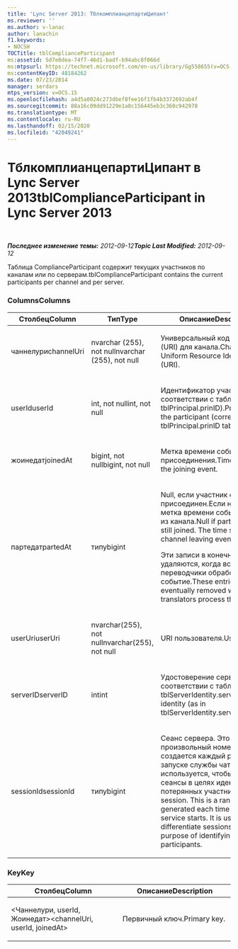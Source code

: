 ```yaml
---
title: 'Lync Server 2013: ТблкомплианцепартиЦипант'
ms.reviewer: ''
ms.author: v-lanac
author: lanachin
f1.keywords:
- NOCSH
TOCTitle: tblComplianceParticipant
ms:assetid: 5d7e0dea-74f7-46d1-badf-b94abc8f066d
ms:mtpsurl: https://technet.microsoft.com/en-us/library/Gg558655(v=OCS.15)
ms:contentKeyID: 48184262
ms.date: 07/23/2014
manager: serdars
mtps_version: v=OCS.15
ms.openlocfilehash: a4d5a0024c273dbef8fee16f1fb4b3372692ab4f
ms.sourcegitcommit: 88a16c09dd91229e1a8c156445eb3c360c942978
ms.translationtype: MT
ms.contentlocale: ru-RU
ms.lasthandoff: 02/15/2020
ms.locfileid: "42049241"
---
```

<div data-xmlns="http://www.w3.org/1999/xhtml">

<div class="topic" data-xmlns="http://www.w3.org/1999/xhtml" data-msxsl="urn:schemas-microsoft-com:xslt" data-cs="http://msdn.microsoft.com/">

<div data-asp="http://msdn2.microsoft.com/asp">

# <a name="tblcomplianceparticipant-in-lync-server-2013"></a><span data-ttu-id="b490d-102">ТблкомплианцепартиЦипант в Lync Server 2013</span><span class="sxs-lookup"><span data-stu-id="b490d-102">tblComplianceParticipant in Lync Server 2013</span></span>

</div>

<div id="mainSection">

<div id="mainBody">

<span> </span>

<span data-ttu-id="b490d-103">_**Последнее изменение темы:** 2012-09-12_</span><span class="sxs-lookup"><span data-stu-id="b490d-103">_**Topic Last Modified:** 2012-09-12_</span></span>

<span data-ttu-id="b490d-104">Таблица ComplianceParticipant содержит текущих участников по каналам или по серверам.</span><span class="sxs-lookup"><span data-stu-id="b490d-104">tblComplianceParticipant contains the current participants per channel and per server.</span></span>

### <a name="columns"></a><span data-ttu-id="b490d-105">Columns</span><span class="sxs-lookup"><span data-stu-id="b490d-105">Columns</span></span>

<table>
<colgroup>
<col style="width: 33%" />
<col style="width: 33%" />
<col style="width: 33%" />
</colgroup>
<thead>
<tr class="header">
<th><span data-ttu-id="b490d-106">Столбец</span><span class="sxs-lookup"><span data-stu-id="b490d-106">Column</span></span></th>
<th><span data-ttu-id="b490d-107">Тип</span><span class="sxs-lookup"><span data-stu-id="b490d-107">Type</span></span></th>
<th><span data-ttu-id="b490d-108">Описание</span><span class="sxs-lookup"><span data-stu-id="b490d-108">Description</span></span></th>
</tr>
</thead>
<tbody>
<tr class="odd">
<td><p><span data-ttu-id="b490d-109">чаннелури</span><span class="sxs-lookup"><span data-stu-id="b490d-109">channelUri</span></span></p></td>
<td><p><span data-ttu-id="b490d-110">nvarchar (255), not null</span><span class="sxs-lookup"><span data-stu-id="b490d-110">nvarchar (255), not null</span></span></p></td>
<td><p><span data-ttu-id="b490d-111">Универсальный код ресурса (URI) для канала.</span><span class="sxs-lookup"><span data-stu-id="b490d-111">Channel Uniform Resource Identifier (URI).</span></span></p></td>
</tr>
<tr class="even">
<td><p><span data-ttu-id="b490d-112">userId</span><span class="sxs-lookup"><span data-stu-id="b490d-112">userId</span></span></p></td>
<td><p><span data-ttu-id="b490d-113">int, not null</span><span class="sxs-lookup"><span data-stu-id="b490d-113">int, not null</span></span></p></td>
<td><p><span data-ttu-id="b490d-114">Идентификатор участника (в соответствии с таблицей tblPrincipal.prinID).</span><span class="sxs-lookup"><span data-stu-id="b490d-114">Principal ID of the participant (corresponding to tblPrincipal.prinID table).</span></span></p></td>
</tr>
<tr class="odd">
<td><p><span data-ttu-id="b490d-115">жоинедат</span><span class="sxs-lookup"><span data-stu-id="b490d-115">joinedAt</span></span></p></td>
<td><p><span data-ttu-id="b490d-116">bigint, not null</span><span class="sxs-lookup"><span data-stu-id="b490d-116">bigint, not null</span></span></p></td>
<td><p><span data-ttu-id="b490d-117">Метка времени события присоединения.</span><span class="sxs-lookup"><span data-stu-id="b490d-117">Time stamp of the joining event.</span></span></p></td>
</tr>
<tr class="even">
<td><p><span data-ttu-id="b490d-118">партедат</span><span class="sxs-lookup"><span data-stu-id="b490d-118">partedAt</span></span></p></td>
<td><p><span data-ttu-id="b490d-119">типу</span><span class="sxs-lookup"><span data-stu-id="b490d-119">bigint</span></span></p></td>
<td><p><span data-ttu-id="b490d-p101">Null, если участник еще присоединен.Если не null, то метка времени события выхода из канала.</span><span class="sxs-lookup"><span data-stu-id="b490d-p101">Null if participant is still joined. The time stamp of the channel leaving event if not null.</span></span></p>
<p><span data-ttu-id="b490d-122">Эти записи в конечном итоге удаляются, когда все переводчики обработают событие.</span><span class="sxs-lookup"><span data-stu-id="b490d-122">These entries are eventually removed when all translators process the event.</span></span></p></td>
</tr>
<tr class="odd">
<td><p><span data-ttu-id="b490d-123">userUri</span><span class="sxs-lookup"><span data-stu-id="b490d-123">userUri</span></span></p></td>
<td><p><span data-ttu-id="b490d-124">nvarchar(255), not null</span><span class="sxs-lookup"><span data-stu-id="b490d-124">nvarchar(255), not null</span></span></p></td>
<td><p><span data-ttu-id="b490d-125">URI пользователя.</span><span class="sxs-lookup"><span data-stu-id="b490d-125">User URI.</span></span></p></td>
</tr>
<tr class="even">
<td><p><span data-ttu-id="b490d-126">serverID</span><span class="sxs-lookup"><span data-stu-id="b490d-126">serverID</span></span></p></td>
<td><p><span data-ttu-id="b490d-127">int</span><span class="sxs-lookup"><span data-stu-id="b490d-127">int</span></span></p></td>
<td><p><span data-ttu-id="b490d-128">Удостоверение сервера (в соответствии с таблицей tblServerIdentity.serverID).</span><span class="sxs-lookup"><span data-stu-id="b490d-128">Server identity (as in tblServerIdentity.serverID table).</span></span></p></td>
</tr>
<tr class="odd">
<td><p><span data-ttu-id="b490d-129">sessionId</span><span class="sxs-lookup"><span data-stu-id="b490d-129">sessionId</span></span></p></td>
<td><p><span data-ttu-id="b490d-130">типу</span><span class="sxs-lookup"><span data-stu-id="b490d-130">bigint</span></span></p></td>
<td><p><span data-ttu-id="b490d-p102">Сеанс сервера. Это произвольный номер, который создается каждый раз при запуске службы чата. Он используется, чтобы различать сеансы в целях идентификации потерянных участников.</span><span class="sxs-lookup"><span data-stu-id="b490d-p102">Server session. This is a random number generated each time a Chat service starts. It is used to differentiate sessions for the purpose of identifying orphaned participants.</span></span></p></td>
</tr>
</tbody>
</table>


### <a name="key"></a><span data-ttu-id="b490d-134">Key</span><span class="sxs-lookup"><span data-stu-id="b490d-134">Key</span></span>

<table>
<colgroup>
<col style="width: 50%" />
<col style="width: 50%" />
</colgroup>
<thead>
<tr class="header">
<th><span data-ttu-id="b490d-135">Столбец</span><span class="sxs-lookup"><span data-stu-id="b490d-135">Column</span></span></th>
<th><span data-ttu-id="b490d-136">Описание</span><span class="sxs-lookup"><span data-stu-id="b490d-136">Description</span></span></th>
</tr>
</thead>
<tbody>
<tr class="odd">
<td><p><span data-ttu-id="b490d-137">&lt;Чаннелури, userId, Жоинедат&gt;</span><span class="sxs-lookup"><span data-stu-id="b490d-137">&lt;channelUri, userId, joinedAt&gt;</span></span></p></td>
<td><p><span data-ttu-id="b490d-138">Первичный ключ.</span><span class="sxs-lookup"><span data-stu-id="b490d-138">Primary key.</span></span></p></td>
</tr>
</tbody>
</table>


</div>

<span> </span>

</div>

</div>

</div>

